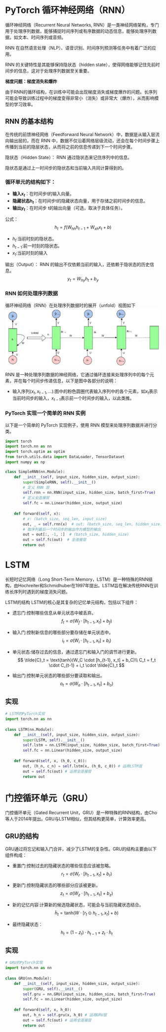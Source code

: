 # PyTorch 循环神经网络（RNN）
循环神经网络（Recurrent Neural Networks, RNN）是一类神经网络架构，专门用于处理序列数据，能够捕捉时间序列或有序数据的动态信息，能够处理序列数据，如文本、时间序列或音频。

RNN 在自然语言处理（NLP）、语音识别、时间序列预测等任务中有着广泛的应用。

RNN 的关键特性是其能够保持隐状态（hidden state），使得网络能够记住先前时间步的信息，这对于处理序列数据至关重要。

**梯度问题：梯度消失和爆炸**

由于RNN的循环结构，在训练中可能会出现梯度消失或梯度爆炸的问题。长序列可能会导致训练过程中的梯度变得非常小（消失）或非常大（爆炸），从而影响模型的学习效率。

## RNN 的基本结构
在传统的前馈神经网络（Feedforward Neural Network）中，数据是从输入层流向输出层的，而在 RNN 中，数据不仅沿着网络层级流动，还会在每个时间步骤上传播到当前的隐层状态，从而将之前的信息传递到下一个时间步骤。

隐状态（Hidden State）： RNN 通过隐状态来记住序列中的信息。

隐状态是通过上一时间步的隐状态和当前输入共同计算得到的。

### 循环单元的结构如下：
- **输入$x_t$**：在时间步t的输入向量。
- **隐藏状态$h_t$**：在时间步t的隐藏状态向量，用于存储之前时间步的信息。
- **输出$y_t$**：在时间步 t的输出向量（可选，取决于具体任务）。

公式：
$$
h_t=f(W_{hh}h_{t-1} + W_{xh}x_t + b)
$$

- $h_t$:当前时刻的隐状态。
- $h_{t-1}$:前一时刻的隐状态。
- $x_t$:当前时刻的输入
  
输出（Output）： RNN 的输出不仅依赖当前的输入，还依赖于隐状态的历史信息。
$$
y_t=W_{hy}h_t+b_y
$$

### RNN 如何处理序列数据
循环神经网络（RNN）在处理序列数据时的展开（unfold）视图如下
![RNN](../../../resources/1_dznTsiaHCvRc70fxWWEcgw.png)

RNN 是一种处理序列数据的神经网络，它通过循环连接来处理序列中的每个元素，并在每个时间步传递信息，以下是图中各部分的说明：
- 输入序列($x_t,x_{t-1},...$):图中的粉色圆圈代表输入序列中的各个元素，如$x_t$表示当前时间步的输入，$x_{t-1}$表示前一个时间步的输入，以此类推。

### PyTorch 实现一个简单的 RNN 实例
以下是一个简单的 PyTorch 实现例子，使用 RNN 模型来处理序列数据并进行分类。

```python
import torch
import torch.nn as nn
import torch.optim as optim
from torch.utils.data import DataLoader, TensorDataset
import numpy as np
```
```python
class SimpleRNN(nn.Module):
    def __init__(self, input_size, hidden_size, output_size):
        super(SimpleRNN, self).__init__()
        # 定义 RNN 层
        self.rnn = nn.RNN(input_size, hidden_size, batch_first=True)
        # 定义全连接层
        self.fc = nn.Linear(hidden_size, output_size)

    def forward(self, x):
        # x: (batch_size, seq_len, input_size)
        out, _ = self.rnn(x)  # out: (batch_size, seq_len, hidden_size)
        # 取序列最后一个时间步的输出作为模型的输出
        out = out[:, -1, :]  # (batch_size, hidden_size)
        out = self.fc(out)  # 全连接层
        return out
```


# LSTM
长短时记忆网络（Long Short-Term Memory，LSTM）是一种特殊的RNN结构，由Hochreiter和Schmidhuber在1997年提出。LSTM旨在解决传统RNN在训练长序列时遇到的梯度消失问题。

LSTM的结构
LSTM的核心是其复杂的记忆单元结构，包括以下组件：

- 遗忘门:控制哪些信息从单元状态中被丢弃。
  $$
  f_t = \sigma(W_f \cdot [h_{t-1}, x_t] + b_f)
  $$

- 输入门:控制新信息的哪些部分要存储在单元状态中。
  $$
  i_t = \sigma(W_i \cdot [h_{t-1}, x_t] + b_i)
  $$

- 单元状态:储存过去的信息，通过遗忘门和输入门的调节进行更新。
$$
\tilde{C}_t = \text{tanh}(W_C \cdot [h_{t-1}, x_t] + b_C)\\
C_t = f_t \cdot C_{t-1} + i_t \cdot \tilde{C}_t
$$

- 输出门:控制单元状态的哪些部分要读取和输出。
$$
o_t = \sigma(W_o \cdot [h_{t-1}, x_t] + b_o)
$$

## 实现
```python
# LSTM的PyTorch实现
import torch.nn as nn

class LSTM(nn.Module):
    def __init__(self, input_size, hidden_size, output_size):
        super(LSTM, self).__init__()
        self.lstm = nn.LSTM(input_size, hidden_size, batch_first=True)
        self.fc = nn.Linear(hidden_size, output_size)

    def forward(self, x, (h_0, c_0)):
        out, (h_n, c_n) = self.lstm(x, (h_0, c_0)) # 运用LSTM层
        out = self.fc(out) # 运用全连接层
        return out
```

# 门控循环单元（GRU）
门控循环单元（Gated Recurrent Unit，GRU）是一种特殊的RNN结构，由Cho等人于2014年提出。GRU与LSTM相似，但其结构更简单，计算效率更高。

## GRU的结构
GRU通过将忘记和输入门合并，减少了LSTM的复杂性。GRU的结构主要由以下组件构成：

- 重置门:控制过去的隐藏状态的哪些信息应该被忽略。
$$
r_t = \sigma(W_r \cdot [h_{t-1}, x_t] + b_r) 
$$
- 更新门:控制隐藏状态的哪些部分应该被更新。
$$
z_t = \sigma(W_z \cdot [h_{t-1}, x_t] + b_z) 
$$


- 新的记忆内容:计算新的候选隐藏状态，可能会与当前隐藏状态结合。
$$
\tilde{h}_t = \text{tanh}(W \cdot [r_t \odot h_{t-1}, x_t] + b) 
$$

- 最终隐藏状态：
$$
h_t = (1 - z_t) \cdot h_{t-1} + z_t \cdot \tilde{h}_t
$$

## 实现
```python
# GRU的PyTorch实现
import torch.nn as nn

class GRU(nn.Module):
    def __init__(self, input_size, hidden_size, output_size):
        super(GRU, self).__init__()
        self.gru = nn.GRU(input_size, hidden_size, batch_first=True)
        self.fc = nn.Linear(hidden_size, output_size)

    def forward(self, x, h_0):
        out, h_n = self.gru(x, h_0) # 运用GRU层
        out = self.fc(out) # 运用全连接层
        return out
```